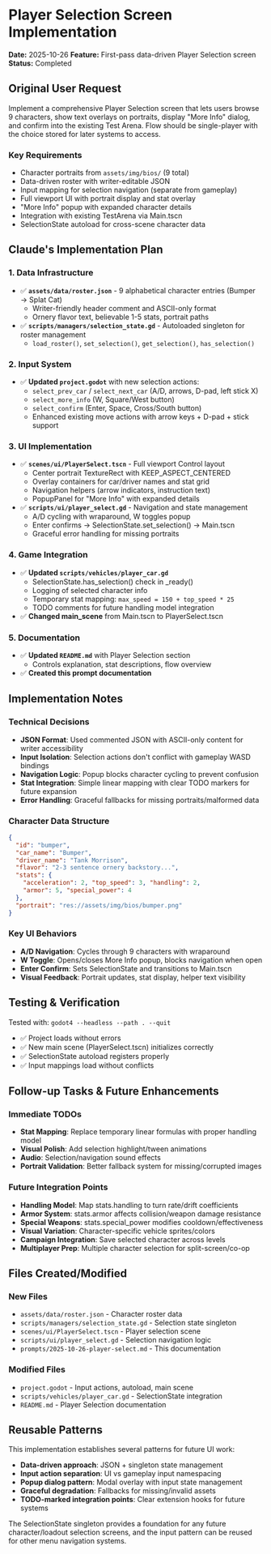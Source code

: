 # Player Selection Screen Implementation

**Date:** 2025-10-26
**Feature:** First-pass data-driven Player Selection screen
**Status:** Completed

## Original User Request

Implement a comprehensive Player Selection screen that lets users browse 9 characters, show text overlays on portraits, display "More Info" dialog, and confirm into the existing Test Arena. Flow should be single-player with the choice stored for later systems to access.

### Key Requirements
- Character portraits from `assets/img/bios/` (9 total)
- Data-driven roster with writer-editable JSON
- Input mapping for selection navigation (separate from gameplay)
- Full viewport UI with portrait display and stat overlay
- "More Info" popup with expanded character details
- Integration with existing TestArena via Main.tscn
- SelectionState autoload for cross-scene character data

## Claude's Implementation Plan

### 1. Data Infrastructure
- ✅ **`assets/data/roster.json`** - 9 alphabetical character entries (Bumper → Splat Cat)
  - Writer-friendly header comment and ASCII-only format
  - Ornery flavor text, believable 1-5 stats, portrait paths
- ✅ **`scripts/managers/selection_state.gd`** - Autoloaded singleton for roster management
  - `load_roster()`, `set_selection()`, `get_selection()`, `has_selection()`

### 2. Input System
- ✅ **Updated `project.godot`** with new selection actions:
  - `select_prev_car` / `select_next_car` (A/D, arrows, D-pad, left stick X)
  - `select_more_info` (W, Square/West button)
  - `select_confirm` (Enter, Space, Cross/South button)
  - Enhanced existing move actions with arrow keys + D-pad + stick support

### 3. UI Implementation
- ✅ **`scenes/ui/PlayerSelect.tscn`** - Full viewport Control layout
  - Center portrait TextureRect with KEEP_ASPECT_CENTERED
  - Overlay containers for car/driver names and stat grid
  - Navigation helpers (arrow indicators, instruction text)
  - PopupPanel for "More Info" with expanded details
- ✅ **`scripts/ui/player_select.gd`** - Navigation and state management
  - A/D cycling with wraparound, W toggles popup
  - Enter confirms → SelectionState.set_selection() → Main.tscn
  - Graceful error handling for missing portraits

### 4. Game Integration
- ✅ **Updated `scripts/vehicles/player_car.gd`**
  - SelectionState.has_selection() check in _ready()
  - Logging of selected character info
  - Temporary stat mapping: `max_speed = 150 + top_speed * 25`
  - TODO comments for future handling model integration
- ✅ **Changed main_scene** from Main.tscn to PlayerSelect.tscn

### 5. Documentation
- ✅ **Updated `README.md`** with Player Selection section
  - Controls explanation, stat descriptions, flow overview
- ✅ **Created this prompt documentation**

## Implementation Notes

### Technical Decisions
- **JSON Format**: Used commented JSON with ASCII-only content for writer accessibility
- **Input Isolation**: Selection actions don't conflict with gameplay WASD bindings
- **Navigation Logic**: Popup blocks character cycling to prevent confusion
- **Stat Integration**: Simple linear mapping with clear TODO markers for future expansion
- **Error Handling**: Graceful fallbacks for missing portraits/malformed data

### Character Data Structure
```json
{
  "id": "bumper",
  "car_name": "Bumper",
  "driver_name": "Tank Morrison",
  "flavor": "2-3 sentence ornery backstory...",
  "stats": {
    "acceleration": 2, "top_speed": 3, "handling": 2,
    "armor": 5, "special_power": 4
  },
  "portrait": "res://assets/img/bios/bumper.png"
}
```

### Key UI Behaviors
- **A/D Navigation**: Cycles through 9 characters with wraparound
- **W Toggle**: Opens/closes More Info popup, blocks navigation when open
- **Enter Confirm**: Sets SelectionState and transitions to Main.tscn
- **Visual Feedback**: Portrait updates, stat display, helper text visibility

## Testing & Verification

Tested with: `godot4 --headless --path . --quit`
- ✅ Project loads without errors
- ✅ New main scene (PlayerSelect.tscn) initializes correctly
- ✅ SelectionState autoload registers properly
- ✅ Input mappings load without conflicts

## Follow-up Tasks & Future Enhancements

### Immediate TODOs
- **Stat Mapping**: Replace temporary linear formulas with proper handling model
- **Visual Polish**: Add selection highlight/tween animations
- **Audio**: Selection/navigation sound effects
- **Portrait Validation**: Better fallback system for missing/corrupted images

### Future Integration Points
- **Handling Model**: Map stats.handling to turn rate/drift coefficients
- **Armor System**: stats.armor affects collision/weapon damage resistance
- **Special Weapons**: stats.special_power modifies cooldown/effectiveness
- **Visual Variation**: Character-specific vehicle sprites/colors
- **Campaign Integration**: Save selected character across levels
- **Multiplayer Prep**: Multiple character selection for split-screen/co-op

## Files Created/Modified

### New Files
- `assets/data/roster.json` - Character roster data
- `scripts/managers/selection_state.gd` - Selection state singleton
- `scenes/ui/PlayerSelect.tscn` - Player selection scene
- `scripts/ui/player_select.gd` - Selection navigation logic
- `prompts/2025-10-26-player-select.md` - This documentation

### Modified Files
- `project.godot` - Input actions, autoload, main scene
- `scripts/vehicles/player_car.gd` - SelectionState integration
- `README.md` - Player Selection documentation

## Reusable Patterns

This implementation establishes several patterns for future UI work:
- **Data-driven approach**: JSON + singleton state management
- **Input action separation**: UI vs gameplay input namespacing
- **Popup dialog pattern**: Modal overlay with input state management
- **Graceful degradation**: Fallbacks for missing/invalid assets
- **TODO-marked integration points**: Clear extension hooks for future systems

The SelectionState singleton provides a foundation for any future character/loadout selection screens, and the input pattern can be reused for other menu navigation systems.